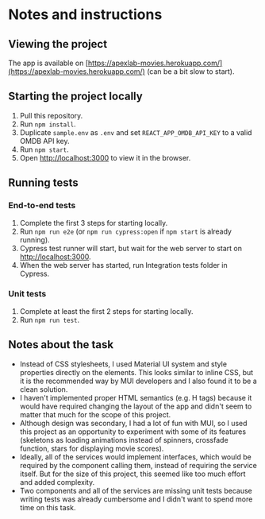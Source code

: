 # Notes and instructions

## Viewing the project

The app is available on [https://apexlab-movies.herokuapp.com/](https://apexlab-movies.herokuapp.com/) (can be a bit slow to start).

## Starting the project locally

1. Pull this repository.
2. Run `npm install`.
3. Duplicate `sample.env` as `.env` and set `REACT_APP_OMDB_API_KEY` to a valid OMDB API key.
4. Run `npm start`.
5. Open [http://localhost:3000](http://localhost:3000) to view it in the browser.

## Running tests

### End-to-end tests

1. Complete the first 3 steps for starting locally.
2. Run `npm run e2e` (or `npm run cypress:open` if `npm start` is already running).
3. Cypress test runner will start, but wait for the web server to start on [http://localhost:3000](http://localhost:3000).
4. When the web server has started, run Integration tests folder in Cypress.

### Unit tests

1. Complete at least the first 2 steps for starting locally.
2. Run `npm run test`.


## Notes about the task

- Instead of CSS stylesheets, I used Material UI system and style properties directly on the elements. This looks similar to inline CSS, but it is the recommended way by MUI developers and I also found it to be a clean solution.
- I haven't implemented proper HTML semantics (e.g. H tags) because it would have required changing the layout of the app and didn't seem to matter that much for the scope of this project.
- Although design was secondary, I had a lot of fun with MUI, so I used this project as an opportunity to experiment with some of its features (skeletons as loading animations instead of spinners, crossfade function, stars for displaying movie scores).
- Ideally, all of the services would implement interfaces, which would be required by the component calling them, instead of requiring the service itself. But for the size of this project, this seemed like too much effort and added complexity.
- Two components and all of the services are missing unit tests because writing tests was already cumbersome and I didn't want to spend more time on this task.